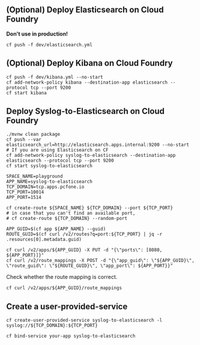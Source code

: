 

## (Optional) Deploy Elasticsearch on Cloud Foundry

**Don't use in production!**

```
cf push -f dev/elasticsearch.yml
```

## (Optional) Deploy Kibana on Cloud Foundry

```
cf push -f dev/kibana.yml --no-start
cf add-network-policy kibana --destination-app elasticsearch --protocol tcp --port 9200
cf start kibana
```

## Deploy Syslog-to-Elasticsearch on Cloud Foundry

```
./mvnw clean package
cf push --var elasticsearch_url=http://elasticsearch.apps.internal:9200 --no-start
# If you are using Elasticsearch on CF
cf add-network-policy syslog-to-elasticsearch --destination-app elasticsearch --protocol tcp --port 9200
cf start syslog-to-elasticsearch

SPACE_NAME=playground
APP_NAME=syslog-to-elasticsearch
TCP_DOMAIN=tcp.apps.pcfone.io
TCP_PORT=10014
APP_PORT=1514

cf create-route ${SPACE_NAME} ${TCP_DOMAIN} --port ${TCP_PORT}
# in case that you can't find an available port,
# cf create-route ${TCP_DOMAIN} --random-port

APP_GUID=$(cf app ${APP_NAME} --guid)
ROUTE_GUID=$(cf curl /v2/routes?q=port:${TCP_PORT} | jq -r .resources[0].metadata.guid)

cf curl /v2/apps/${APP_GUID} -X PUT -d "{\"ports\": [8080, ${APP_PORT}]}"
cf curl /v2/route_mappings -X POST -d "{\"app_guid\": \"${APP_GUID}\", \"route_guid\": \"${ROUTE_GUID}\", \"app_port\": ${APP_PORT}}"
```

Check whether the route mapping is correct.

```
cf curl /v2/apps/${APP_GUID}/route_mappings
```

## Create a user-provided-service

```
cf create-user-provided-service syslog-to-elasticsearch -l syslog://${TCP_DOMAIN}:${TCP_PORT}
```

```
cf bind-service your-app syslog-to-elasticsearch
```
